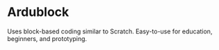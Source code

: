 # Ardublock
Uses block-based coding similar to Scratch. Easy-to-use for education, beginners, and prototyping.
